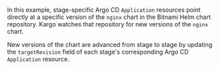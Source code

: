 In this example, stage-specific Argo CD `Application` resources point directly
at a specific version of the `nginx` chart in the Bitnami Helm chart repository.
Kargo watches that repository for new versions of the `nginx` chart.

New versions of the chart are advanced from stage to stage by updating the
`targetRevision` field of each stage's corresponding Argo CD `Application`
resource.
